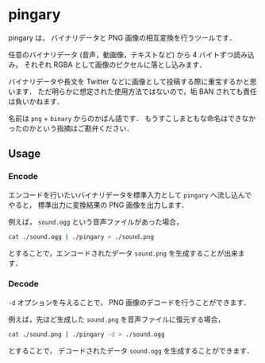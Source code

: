 pingary
=======

pingary は，
バイナリデータと PNG 画像の相互変換を行うツールです．

任意のバイナリデータ (音声，動画像，テキストなど) から 4 バイトずつ読み込み，
それぞれ RGBA として画像のピクセルに落とし込みます．

バイナリデータや長文を Twitter などに画像として投稿する際に重宝するかと思います．
ただ明らかに想定された使用方法ではないので，垢 BAN されても責任は負いかねます．

名前は `png` + `binary` からのかばん語です．
もうすこしまともな命名はできなかったのかという指摘はご勘弁ください．

## Usage

### Encode

エンコードを行いたいバイナリデータを標準入力として
`pingary` へ流し込んでやると，
標準出力に変換結果の PNG 画像を出力します．

例えば， `sound.ogg` という音声ファイルがあった場合，

```bash
cat ./sound.ogg | ./pingary > ./sound.png
```

とすることで，エンコードされたデータ `sound.png` を生成することが出来ます．

### Decode

`-d` オプションを与えることで， PNG 画像のデコードを行うことができます．

例えば，先ほど生成した `sound.png` を音声ファイルに復元する場合，

```bash
cat ./sound.png | ./pingary -d > ./sound.ogg
```

とすることで， デコードされたデータ `sound.ogg` を生成することができます．
